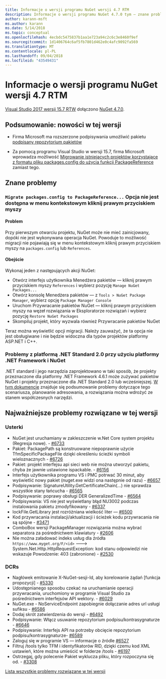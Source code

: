 ```yaml
---
title: Informacje o wersji programu NuGet wersji 4.7 RTM
description: Informacje o wersji programu NuGet 4.7.0 tym — znane problemy, poprawki, funkcje dodane i DCRs.
author: karann-msft
ms.author: karann
ms.date: 5/14/2018
ms.topic: conceptual
ms.openlocfilehash: 4ecbdc5475837b1aa1e723a94c2c6c3e8460f9ef
ms.sourcegitcommit: 1d1406764c6af5fb7801d462e0c4afc9092fa569
ms.translationtype: MT
ms.contentlocale: pl-PL
ms.lasthandoff: 09/04/2018
ms.locfileid: "43549431"
---
```

# <a name="nuget-47-rtm-release-notes"></a>Informacje o wersji programu NuGet wersji 4.7 RTM

[Visual Studio 2017 wersji 15.7 RTW](https://www.visualstudio.com/news/releasenotes/vs2017-relnotes) dołączono [NuGet 4.7.0](https://dist.nuget.org/win-x86-commandline/v4.7.0/nuget.exe).

## <a name="summary-whats-new-in-this-release"></a>Podsumowanie: nowości w tej wersji

* Firma Microsoft ma rozszerzone podpisywania umożliwić pakietu [podpisany repozytorium pakietów](https://github.com/NuGet/Home/wiki/Repository-Signatures)

* Za pomocą programu Visual Studio w wersji 15.7, firma Microsoft wprowadza możliwość [Migrowanie istniejących projektów korzystające z formatu pliku packages.config do użycia funkcji PackageReference](https://docs.microsoft.com/en-us/nuget/reference/migrate-packages-config-to-package-reference) zamiast tego.

## <a name="known-issues"></a>Znane problemy

### <a name="the-migrate-packagesconfig-to-packagereference-option-is-not-available-in-the-right-click-context-menu"></a>`Migrate packages.config to PackageReference...` Opcja nie jest dostępna w menu kontekstowym kliknij prawym przyciskiem myszy

#### <a name="issue"></a>Problem

Przy pierwszym otwarciu projektu, NuGet może nie mieć zainicjowany, dopóki nie jest wykonywana operacja NuGet. Powoduje to możliwość migracji nie pojawiają się w menu kontekstowym kliknij prawym przyciskiem myszy na `packages.config` lub `References`.

#### <a name="workaround"></a>Obejście

Wykonaj jeden z następujących akcji NuGet:
* Otwórz interfejs użytkownika Menedżera pakietów — kliknij prawym przyciskiem myszy `References` i wybierz pozycję `Manage NuGet Packages...`
* Otwórz konsolę Menedżera pakietów — z `Tools > NuGet Package Manager`, wybierz opcję `Package Manager Console`
* Uruchom Przywracanie pakietów NuGet — kliknij prawym przyciskiem myszy na węzeł rozwiązania w Eksploratorze rozwiązań i wybierz pozycję `Restore NuGet Packages`
* Skompiluj projekt, który wyzwala również Przywracanie pakietów NuGet

Teraz można wyświetlić opcji migracji. Należy zauważyć, że ta opcja nie jest obsługiwane i nie będzie widoczna dla typów projektów platformy ASP.NET i C++.

### <a name="issues-with-net-standard-20-with-net-framework--nuget"></a>Problemy z platformą .NET Standard 2.0 przy użyciu platformy .NET Framework i NuGet

.NET standard i jego narzędzia zaprojektowano w taki sposób, że projekty przeznaczone dla platformy .NET Framework 4.6.1 może zużywać pakietów NuGet i projekty przeznaczone dla .NET Standard 2.0 lub wcześniejszej. [W tym dokumencie](https://github.com/dotnet/standard/issues/481) znajduje się podsumowanie problemy dotyczące tego scenariusza, planowanie adresowania, a rozwiązania można wdrożyć ze stanem współczesnych narzędzi.

## <a name="top-issues-fixed-in-this-release"></a>Najważniejsze problemy rozwiązane w tej wersji

### <a name="bugs"></a>Usterki

* NuGet jest uruchamiany w zakleszczenie w.Net Core system projektu (Regresja nowe). - [#6733](https://github.com/NuGet/Home/issues/6733)
* Pakiet: PackagePath są konstruowane niepoprawnie użycie TfmSpecificPackageFile dzięki określeniu ścieżki symboli wieloznacznych - [#6726](https://github.com/NuGet/Home/issues/6726)
* Pakiet: projekt interfejsu api sieci web nie można utworzyć pakietu, chyba że jawnie ustawione ispackable. - [#6156](https://github.com/NuGet/Home/issues/6156)
* Interfejs użytkownika programu VS i PMC potrwać 30 minut, aby wyświetlić nowy pakiet (nuget.exe widzi ona następnie od razu) - [#6657](https://github.com/NuGet/Home/issues/6657)
* Podpisywanie: SignatureUtility.GetCertificateChain(...) nie sprawdza wszystkie stany łańcucha - [#6565](https://github.com/NuGet/Home/issues/6565)
* Podpisywanie: poprawy obsługi DER GeneralizedTime - [#6564](https://github.com/NuGet/Home/issues/6564)
* Podpisywania: VS nie jest wyświetlany błąd NU3002 podczas instalowania pakietu zmodyfikowany - [#6337](https://github.com/NuGet/Home/issues/6337)
* lockFile.GetLibrary jest rozróżniana wielkość liter — [#6500](https://github.com/NuGet/Home/issues/6500)
* Kod przywracania instalacji/aktualizacji i ścieżek kodu przywracania nie są spójne - [#3471](https://github.com/NuGet/Home/issues/3471)
* ComboBox wersji PackageManager rozwiązania można wybrać separatora za pośrednictwem klawiatury - [#2606](https://github.com/NuGet/Home/issues/2606)
* Nie można załadować indeks usług dla źródła `https://www.myget.org/F/<id>` ---> System.Net.Http.HttpRequestException: kod stanu odpowiedzi nie wskazuje Powodzenie: 403 (zabronione) - [#2530](https://github.com/NuGet/Home/issues/2530)

### <a name="dcrs"></a>DCRs

* Nagłówek emitowanie X-NuGet-sesji-Id, aby korelowanie żądań [funkcja propozycji] - [#5330](https://github.com/NuGet/Home/issues/5330)
* Udostępnianego sposobu czekać na uruchamianie operacji przywracania, uruchomiony w programie Visual Studio za pośrednictwem interfejsów API wektory. - [#6029](https://github.com/NuGet/Home/issues/6029)
* NuGet.exe - NoServiceEndpoint zapobiegnie dołączanie adres url usługi sufiksu - [#6586](https://github.com/NuGet/Home/issues/6586)
* Dodaj skrót zatwierdzenia do wersji - [#6492](https://github.com/NuGet/Home/issues/6492)
* Podpisywanie: Włącz usuwanie repozytorium podpisu/kontrasygnaturze - [#6646](https://github.com/NuGet/Home/issues/6646)
* Podpisywanie: Interfejs API na potrzeby obcięcie repozytorium podpisu/kontrasygnaturze- [#6589](https://github.com/NuGet/Home/issues/6589)
* Zaloguj się w programie VS — informacje o źródle [#6527](https://github.com/NuGet/Home/issues/6527)
* Filtruj /tools tylko TFM i identyfikatorów RID, dzięki czemu kod XML ustawień, które można umieścić w folderze /tools - [#6197](https://github.com/NuGet/Home/issues/6197)
* Ostrzegaj, gdy polecenie Pakiet wyklucza pliku, który rozpoczyna się od.  - [#3308](https://github.com/NuGet/Home/issues/3308)

[Lista wszystkie problemy rozwiązane w tej wersji](https://github.com/NuGet/Home/issues?q=is%3Aissue+is%3Aclosed+milestone%3A%224.7")
